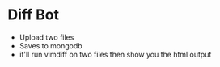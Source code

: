 # Diff Bot

* Upload two files
* Saves to mongodb
* it'll run vimdiff on two files then show you the html output
